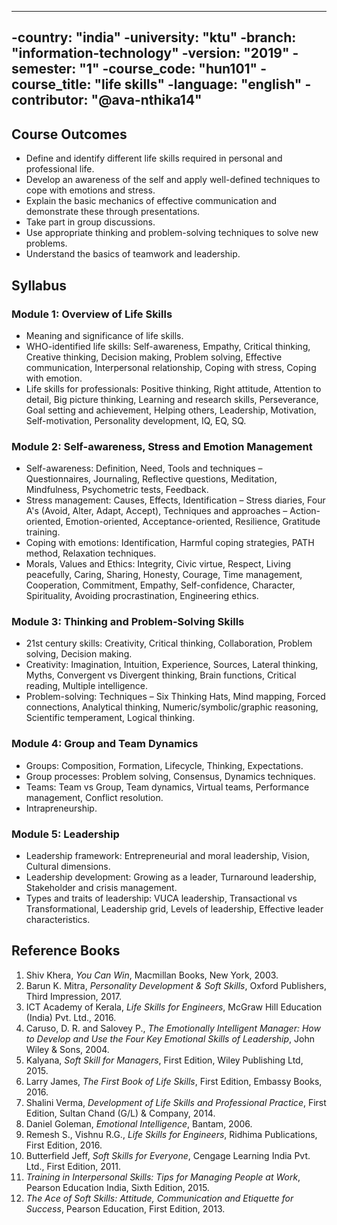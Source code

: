 
---
-country: "india"
-university: "ktu"
-branch: "information-technology"
-version: "2019"
-semester: "1"
-course_code: "hun101"
-course_title: "life skills"
-language: "english"
-contributor: "@ava-nthika14"
---

## Course Outcomes
- Define and identify different life skills required in personal and professional life.
- Develop an awareness of the self and apply well-defined techniques to cope with emotions and stress.
- Explain the basic mechanics of effective communication and demonstrate these through presentations.
- Take part in group discussions.
- Use appropriate thinking and problem-solving techniques to solve new problems.
- Understand the basics of teamwork and leadership.

## Syllabus

### Module 1: Overview of Life Skills
- Meaning and significance of life skills.
- WHO-identified life skills: Self-awareness, Empathy, Critical thinking, Creative thinking, Decision making, Problem solving, Effective communication, Interpersonal relationship, Coping with stress, Coping with emotion.
- Life skills for professionals: Positive thinking, Right attitude, Attention to detail, Big picture thinking, Learning and research skills, Perseverance, Goal setting and achievement, Helping others, Leadership, Motivation, Self-motivation, Personality development, IQ, EQ, SQ.

### Module 2: Self-awareness, Stress and Emotion Management
- Self-awareness: Definition, Need, Tools and techniques – Questionnaires, Journaling, Reflective questions, Meditation, Mindfulness, Psychometric tests, Feedback.
- Stress management: Causes, Effects, Identification – Stress diaries, Four A's (Avoid, Alter, Adapt, Accept), Techniques and approaches – Action-oriented, Emotion-oriented, Acceptance-oriented, Resilience, Gratitude training.
- Coping with emotions: Identification, Harmful coping strategies, PATH method, Relaxation techniques.
- Morals, Values and Ethics: Integrity, Civic virtue, Respect, Living peacefully, Caring, Sharing, Honesty, Courage, Time management, Cooperation, Commitment, Empathy, Self-confidence, Character, Spirituality, Avoiding procrastination, Engineering ethics.

### Module 3: Thinking and Problem-Solving Skills
- 21st century skills: Creativity, Critical thinking, Collaboration, Problem solving, Decision making.
- Creativity: Imagination, Intuition, Experience, Sources, Lateral thinking, Myths, Convergent vs Divergent thinking, Brain functions, Critical reading, Multiple intelligence.
- Problem-solving: Techniques – Six Thinking Hats, Mind mapping, Forced connections, Analytical thinking, Numeric/symbolic/graphic reasoning, Scientific temperament, Logical thinking.

### Module 4: Group and Team Dynamics
- Groups: Composition, Formation, Lifecycle, Thinking, Expectations.
- Group processes: Problem solving, Consensus, Dynamics techniques.
- Teams: Team vs Group, Team dynamics, Virtual teams, Performance management, Conflict resolution.
- Intrapreneurship.

### Module 5: Leadership
- Leadership framework: Entrepreneurial and moral leadership, Vision, Cultural dimensions.
- Leadership development: Growing as a leader, Turnaround leadership, Stakeholder and crisis management.
- Types and traits of leadership: VUCA leadership, Transactional vs Transformational, Leadership grid, Levels of leadership, Effective leader characteristics.

## Reference Books

1. Shiv Khera, *You Can Win*, Macmillan Books, New York, 2003.  
2. Barun K. Mitra, *Personality Development & Soft Skills*, Oxford Publishers, Third Impression, 2017.  
3. ICT Academy of Kerala, *Life Skills for Engineers*, McGraw Hill Education (India) Pvt. Ltd., 2016.  
4. Caruso, D. R. and Salovey P., *The Emotionally Intelligent Manager: How to Develop and Use the Four Key Emotional Skills of Leadership*, John Wiley & Sons, 2004.  
5. Kalyana, *Soft Skill for Managers*, First Edition, Wiley Publishing Ltd, 2015.  
6. Larry James, *The First Book of Life Skills*, First Edition, Embassy Books, 2016.  
7. Shalini Verma, *Development of Life Skills and Professional Practice*, First Edition, Sultan Chand (G/L) & Company, 2014.  
8. Daniel Goleman, *Emotional Intelligence*, Bantam, 2006.  
9. Remesh S., Vishnu R.G., *Life Skills for Engineers*, Ridhima Publications, First Edition, 2016.  
10. Butterfield Jeff, *Soft Skills for Everyone*, Cengage Learning India Pvt. Ltd., First Edition, 2011.  
11. *Training in Interpersonal Skills: Tips for Managing People at Work*, Pearson Education India, Sixth Edition, 2015.  
12. *The Ace of Soft Skills: Attitude, Communication and Etiquette for Success*, Pearson Education, First Edition, 2013.  
